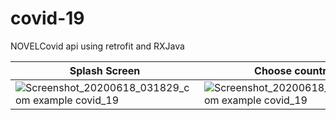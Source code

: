 # covid-19

NOVELCovid api using retrofit and RXJava

| Splash Screen  | Choose country | Details 
| ------------- | ------------- | -------------
| ![Screenshot_20200618_031829_com example covid_19](https://user-images.githubusercontent.com/50178221/84966934-11d6b480-b113-11ea-838f-06f12d456245.jpg)  | ![Screenshot_20200618_031838_com example covid_19](https://user-images.githubusercontent.com/50178221/84966943-1733ff00-b113-11ea-8703-532e2441fbb0.jpg)  | ![Screenshot_20200618_031850_com example covid_19](https://user-images.githubusercontent.com/50178221/84966970-25821b00-b113-11ea-9da8-7f932e91af5f.jpg)
